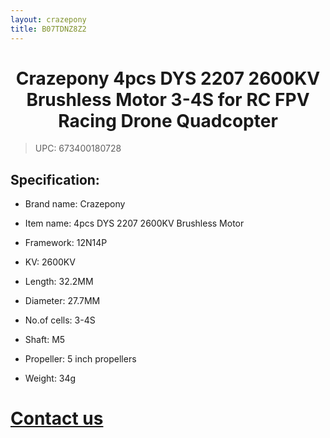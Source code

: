 ```yaml
---
layout: crazepony
title: B07TDNZ8Z2
---
```


#   
#  <center> Crazepony 4pcs DYS 2207 2600KV Brushless Motor 3-4S for RC FPV Racing Drone Quadcopter </center>

> UPC: 673400180728



## Specification:

+ Brand name: Crazepony

+ Item name: 4pcs DYS 2207 2600KV Brushless Motor

+ Framework: 12N14P

+ KV: 2600KV

+ Length: 32.2MM

+ Diameter: 27.7MM

+ No.of cells: 3-4S

+ Shaft: M5

+ Propeller: 5 inch propellers

+ Weight: 34g

# [Contact us](/en/contactUs.html)